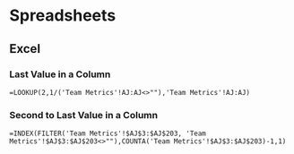 # Spreadsheets

## Excel

### Last Value in a Column

`=LOOKUP(2,1/('Team Metrics'!AJ:AJ<>""),'Team Metrics'!AJ:AJ)`

### Second to Last Value in a Column

`=INDEX(FILTER('Team Metrics'!$AJ$3:$AJ$203, 'Team Metrics'!$AJ$3:$AJ$203<>""),COUNTA('Team Metrics'!$AJ$3:$AJ$203)-1,1)`
